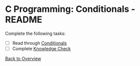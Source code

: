 # C Programming: Conditionals - README
Complete the following tasks:
- [ ] Read through [Conditionals](conditionals.md)
- [ ] Complete [Knowledge Check](knowledge_check.md)

[Back to Overview](../README.md)